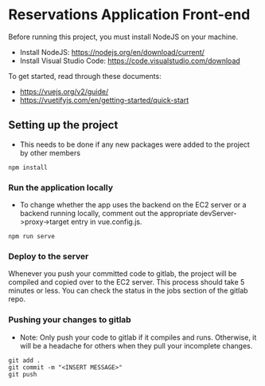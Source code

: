 # Reservations Application Front-end

Before running this project, you must install NodeJS on your machine.

- Install NodeJS: https://nodejs.org/en/download/current/
- Install Visual Studio Code: https://code.visualstudio.com/download

To get started, read through these documents:
- https://vuejs.org/v2/guide/
- https://vuetifyjs.com/en/getting-started/quick-start

## Setting up the project
- This needs to be done if any new packages were added to the project by other members
```
npm install
```

### Run the application locally
- To change whether the app uses the backend on the EC2 server or a backend running locally, comment out the appropriate devServer->proxy->target entry in vue.config.js.
```
npm run serve
```

### Deploy to the server
Whenever you push your committed code to gitlab, the project will be compiled and copied over to the EC2 server. This process should take 5 minutes or less. You can check the status in the jobs section of the gitlab repo.

### Pushing your changes to gitlab
- Note: Only push your code to gitlab if it compiles and runs. Otherwise, it will be a headache for others when they pull your incomplete changes.
```
git add .
git commit -m "<INSERT MESSAGE>"
git push
```